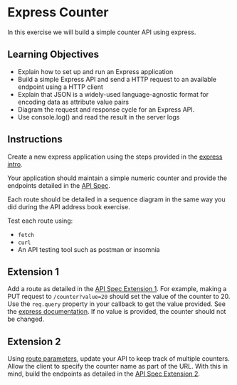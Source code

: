 # Express Counter

In this exercise we will build a simple counter API using express.

## Learning Objectives

- Explain how to set up and run an Express application
- Build a simple Express API and send a HTTP request to an available endpoint using a HTTP client
- Explain that JSON is a widely-used language-agnostic format for encoding data as attribute value pairs
- Diagram the request and response cycle for an Express API.
- Use console.log() and read the result in the server logs

## Instructions
Create a new express application using the steps provided in the [express intro](https://github.com/boolean-uk/api-address-book). 

Your application should maintain a simple numeric counter and provide the endpoints detailed in the [API Spec](https://boolean-uk.github.io/api-express-counter/).

Each route should be detailed in a sequence diagram in the same way you did during the API address book exercise.

Test each route using:
- `fetch`
- `curl`
- An API testing tool such as postman or insomnia

## Extension 1
Add a route as detailed in the [API Spec Extension 1](https://boolean-uk.github.io/api-express-counter/#tag/extension-1). For example, making a PUT request to `/counter?value=20` should set the value of the counter to 20. Use the `req.query` property in your callback to get the value provided. See the [express documentation](https://expressjs.com/en/api.html#req.query). If no value is provided, the counter should not be changed.

## Extension 2
Using [route parameters](https://expressjs.com/en/guide/routing.html), update your API to keep track of multiple counters. Allow the client to specify the counter name as part of the URL. With this in mind, build the endpoints as detailed in the [API Spec Extension 2](https://boolean-uk.github.io/api-express-counter/#tag/extension-2).
